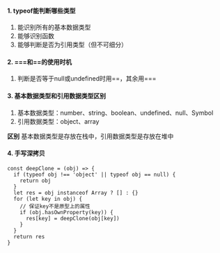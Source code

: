 #### 1. typeof能判断哪些类型

1. 能识别所有的基本数据类型
2. 能够识别函数
3. 能够判断是否为引用类型（但不可细分）

#### 2. ===和\==的使用时机
1. 判断是否等于null或undefined时用==，其余用===

#### 3. 基本数据类型和引用数据类型区别

1. 基本数据类型：number、string、boolean、undefined、null、Symbol
2. 引用数据类型：object、array

**区别**
基本数据类型是存放在栈中，引用数据类型是存放在堆中
#### 4. 手写深拷贝

```
const deepClone = (obj) => {
  if (typeof obj !== 'object' || typeof obj == null) {
    return obj
  }
  let res = obj instanceof Array ? [] : {}
  for (let key in obj) {
    // 保证key不是原型上的属性
    if (obj.hasOwnProperty(key)) {
      res[key] = deepClone(obj[key])
    }
  }
  return res
}

```